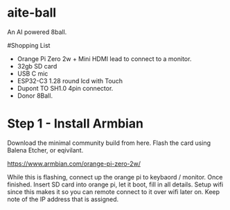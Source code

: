 # aite-ball
An AI powered 8ball.

#Shopping List
 - Orange Pi Ζero 2w + Mini HDMI lead to connect to a monitor.
 - 32gb SD card
 - USB C mic
 - ESP32-C3 1.28 round lcd with Touch
 - Dupont TO SH1.0 4pin connector.
 - Donor 8Ball.


# Step 1 - Install Armbian

Download the minimal community build from here.  Flash the card using Balena Etcher, or eqivilant.

https://www.armbian.com/orange-pi-zero-2w/

While this is flashing, connect up the orange pi to keybaord / monitor.  Once finished. Insert SD card into orange pi,  let it boot, fill in all details.  Setup wifi since this makes it so you can remote connect to it over wifi later on.  Keep note of the IP address that is assigned.


